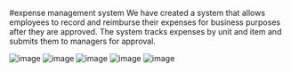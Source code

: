 #expense management system
We have created a system that allows employees to record and reimburse their expenses for business purposes after they are approved. The system tracks expenses by unit and item and submits them to managers for approval.

![image](https://github.com/user-attachments/assets/2696d12d-b3a9-43ae-a47d-a81e52d3c235)
![image](https://github.com/user-attachments/assets/5d351f4c-823e-4f73-9b79-53d3f0bbd720)
![image](https://github.com/user-attachments/assets/88fa35a8-e24c-4c6d-9dc6-44566003f27c)
![image](https://github.com/user-attachments/assets/1682d7b7-0e41-4936-af60-5a3ca61896e5)
![image](https://github.com/user-attachments/assets/2403f957-b93b-45c9-998e-9e26a07c8d15)
